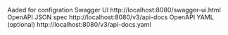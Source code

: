 Aaded for configration
Swagger UI	http://localhost:8080/swagger-ui.html
OpenAPI JSON spec	http://localhost:8080/v3/api-docs
OpenAPI YAML (optional)	http://localhost:8080/v3/api-docs.yaml
